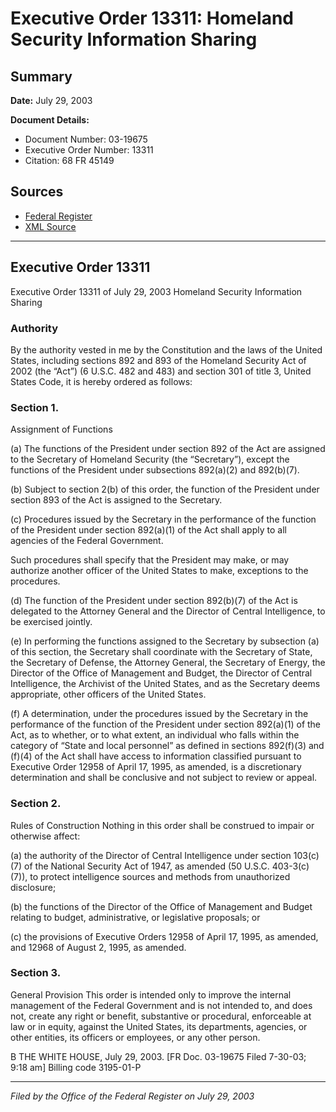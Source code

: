 # Executive Order 13311: Homeland Security Information Sharing

## Summary

**Date:** July 29, 2003

**Document Details:**
- Document Number: 03-19675
- Executive Order Number: 13311
- Citation: 68 FR 45149

## Sources
- [Federal Register](https://www.federalregister.gov/documents/2003/07/31/03-19675/homeland-security-information-sharing)
- [XML Source](https://www.federalregister.gov/documents/full_text/xml/2003/07/31/03-19675.xml)

---

## Executive Order 13311

Executive Order 13311 of July 29, 2003
Homeland Security Information Sharing
### Authority

By the authority vested in me by the Constitution and the laws of the United States, including sections 892 and 893 of the Homeland Security Act of 2002 (the “Act”) (6 U.S.C. 482 and 483) and section 301 of title 3, United States Code, it is hereby ordered as follows:
### Section 1.

Assignment of Functions

(a) The functions of the President under section 892 of the Act are assigned to the Secretary of Homeland Security (the “Secretary”), except the functions of the President under subsections 892(a)(2) and 892(b)(7).

(b) Subject to section 2(b) of this order, the function of the President under section 893 of the Act is assigned to the Secretary.

(c) Procedures issued by the Secretary in the performance of the function of the President under section 892(a)(1) of the Act shall apply to all agencies of the Federal Government.

Such procedures shall specify that the President may make, or may authorize another officer of the United States to make, exceptions to the procedures.

(d) The function of the President under section 892(b)(7) of the Act is delegated to the Attorney General and the Director of Central Intelligence, to be exercised jointly.

(e) In performing the functions assigned to the Secretary by subsection (a) of this section, the Secretary shall coordinate with the Secretary of State, the Secretary of Defense, the Attorney General, the Secretary of Energy, the Director of the Office of Management and Budget, the Director of Central Intelligence, the Archivist of the United States, and as the Secretary deems appropriate, other officers of the United States.

(f) A determination, under the procedures issued by the Secretary in the performance of the function of the President under section 892(a)(1) of the Act, as to whether, or to what extent, an individual who falls within the category of “State and local personnel” as defined in sections 892(f)(3) and (f)(4) of the Act shall have access to information classified pursuant to Executive Order 12958 of April 17, 1995, as amended, is a discretionary determination and shall be conclusive and not subject to review or appeal.
### Section 2.

Rules of Construction
Nothing in this order shall be construed to impair or otherwise affect:

(a) the authority of the Director of Central Intelligence under section 103(c)(7) of the National Security Act of 1947, as amended (50 U.S.C. 403-3(c)(7)), to protect intelligence sources and methods from unauthorized disclosure;

(b) the functions of the Director of the Office of Management and Budget relating to budget, administrative, or legislative proposals; or

(c) the provisions of Executive Orders 12958 of April 17, 1995, as amended, and 12968 of August 2, 1995, as amended.
### Section 3.

General Provision
This order is intended only to improve the internal management of the Federal Government and is not intended to, and does not, create any right or benefit, substantive or procedural, enforceable at law or in equity, against the United States, its departments, agencies, or other entities, its officers or employees, or any other person.

B
THE WHITE HOUSE,
July 29, 2003.
[FR Doc. 03-19675
Filed 7-30-03; 9:18 am]
Billing code 3195-01-P

---

*Filed by the Office of the Federal Register on July 29, 2003*
